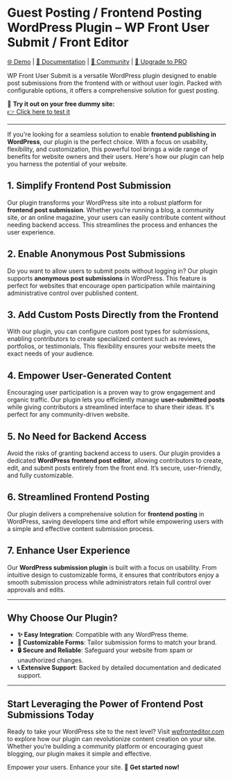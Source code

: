 # Guest Posting / Frontend Posting WordPress Plugin – WP Front User Submit / Front Editor  

[🌐 Demo](http://demo.wpfronteditor.com/) | [📖 Documentation](https://wpfronteditor.com/docs) | [💬 Community](https://t.me/+loTEjPRS6lw3NTli) | [🚀 Upgrade to PRO](https://wpfronteditor.com/)  

WP Front User Submit is a versatile WordPress plugin designed to enable post submissions from the frontend with or without user login. Packed with configurable options, it offers a comprehensive solution for guest posting.  

🎉 **Try it out on your free dummy site:**  
[👉 Click here to test it](https://tastewp.com/plugins/front-editor)  

---

If you're looking for a seamless solution to enable **frontend publishing in WordPress**, our plugin is the perfect choice. With a focus on usability, flexibility, and customization, this powerful tool brings a wide range of benefits for website owners and their users. Here's how our plugin can help you harness the potential of your website.

## 1. Simplify Frontend Post Submission  

Our plugin transforms your WordPress site into a robust platform for **frontend post submission**. Whether you’re running a blog, a community site, or an online magazine, your users can easily contribute content without needing backend access. This streamlines the process and enhances the user experience.

## 2. Enable Anonymous Post Submissions  

Do you want to allow users to submit posts without logging in? Our plugin supports **anonymous post submissions** in WordPress. This feature is perfect for websites that encourage open participation while maintaining administrative control over published content.

## 3. Add Custom Posts Directly from the Frontend  

With our plugin, you can configure custom post types for submissions, enabling contributors to create specialized content such as reviews, portfolios, or testimonials. This flexibility ensures your website meets the exact needs of your audience.

## 4. Empower User-Generated Content  

Encouraging user participation is a proven way to grow engagement and organic traffic. Our plugin lets you efficiently manage **user-submitted posts** while giving contributors a streamlined interface to share their ideas. It's perfect for any community-driven website.

## 5. No Need for Backend Access  

Avoid the risks of granting backend access to users. Our plugin provides a dedicated **WordPress frontend post editor**, allowing contributors to create, edit, and submit posts entirely from the front end. It’s secure, user-friendly, and fully customizable.

## 6. Streamlined Frontend Posting  

Our plugin delivers a comprehensive solution for **frontend posting** in WordPress, saving developers time and effort while empowering users with a simple and effective content submission process.

## 7. Enhance User Experience  

Our **WordPress submission plugin** is built with a focus on usability. From intuitive design to customizable forms, it ensures that contributors enjoy a smooth submission process while administrators retain full control over approvals and edits.

---

## Why Choose Our Plugin?  

- **✨ Easy Integration**: Compatible with any WordPress theme.  
- **🎨 Customizable Forms**: Tailor submission forms to match your brand.  
- **🔒 Secure and Reliable**: Safeguard your website from spam or unauthorized changes.  
- **📞 Extensive Support**: Backed by detailed documentation and dedicated support.  

---

## Start Leveraging the Power of Frontend Post Submissions Today  

Ready to take your WordPress site to the next level? Visit [wpfronteditor.com](https://wpfronteditor.com/) to explore how our plugin can revolutionize content creation on your site. Whether you’re building a community platform or encouraging guest blogging, our plugin makes it simple and effective.  

Empower your users. Enhance your site. 🚀 **Get started now!**
